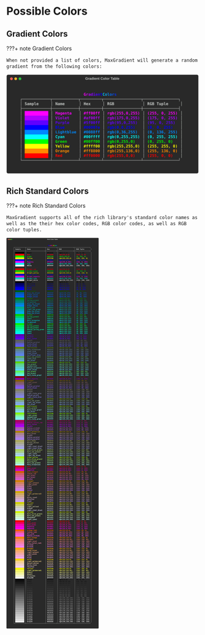 # Possible Colors

## Gradient Colors

???+ note Gradient Colors

    When not provided a list of colors, MaxGradient will generate a random gradient from the following colors:

![Gradient Colors](img/gc_color_table.svg)

## Rich Standard Colors[](https://rich.readthedocs.io/en/stable/appendix/colors.html)

???+ note Rich Standard Colors

    MaxGradient supports all of the rich library's standard color names as well as the their hex color codes, RGB color codes, as well as RGB color tuples.

[![Rich Standard Colors](img/rich_color_table.svg)](https://rich.readthedocs.io/en/stable/appendix/colors.html)
